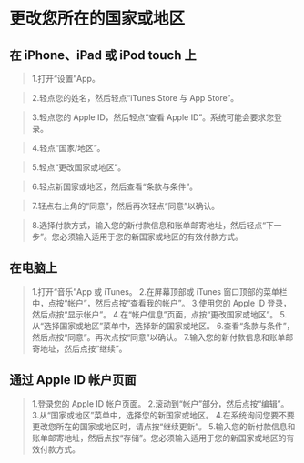 
# 更改您所在的国家或地区

## 在 iPhone、iPad 或 iPod touch 上

> 1.打开“设置”App。 

> 2.轻点您的姓名，然后轻点“iTunes Store 与 App Store”。

> 3.轻点您的 Apple ID，然后轻点“查看 Apple ID”。系统可能会要求您登录。

> 4.轻点“国家/地区”。

> 5.轻点“更改国家或地区”。

> 6.轻点新国家或地区，然后查看“条款与条件”。

> 7.轻点右上角的“同意”，然后再次轻点“同意”以确认。

> 8.选择付款方式，输入您的新付款信息和账单邮寄地址，然后轻点“下一步”。您必须输入适用于您的新国家或地区的有效付款方式。


## 在电脑上

> 1.打开“音乐”App 或 iTunes。
> 2.在屏幕顶部或 iTunes 窗口顶部的菜单栏中，点按“帐户”，然后点按“查看我的帐户”。 
> 3.使用您的 Apple ID 登录，然后点按“显示帐户”。
> 4.在“帐户信息”页面，点按“更改国家或地区”。
> 5.从“选择国家或地区”菜单中，选择新的国家或地区。
> 6.查看“条款与条件”，然后点按“同意”。再次点按“同意”以确认。
> 7.输入您的新付款信息和账单邮寄地址，然后点按“继续”。

## 通过 Apple ID 帐户页面

> 1.登录您的 Apple ID 帐户页面。
> 2.滚动到“帐户”部分，然后点按“编辑”。 
> 3.从“国家或地区”菜单中，选择您的新国家或地区。
> 4.在系统询问您要不要更改您所在的国家或地区时，请点按“继续更新”。 
> 5.输入您的新付款信息和账单邮寄地址，然后点按“存储”。您必须输入适用于您的新国家或地区的有效付款方式。
